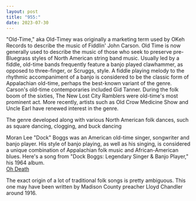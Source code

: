 ```yaml
---
layout: post
title: "955:"
date: 2023-07-30
---
```


"Old-Time," aka Old-Timey was originally a marketing term used by OKeh Records to describe the music of Fiddlin' John Carson. Old Time is now generally used to describe the music of those who seek to preserve pre-Bluegrass styles of North American string band music. Usually led by a fiddle, old-time bands frequently feature a banjo played clawhammer, as opposed to three-finger, or Scruggs, style. A fiddle playing melody to the rhythmic accompaniment of a banjo is considered to be the classic form of Appalachian old-time, perhaps the best-known variant of the genre. Carson's old-time contemporaries included Gid Tanner. During the folk boom of the sixties, The New Lost City Ramblers were old-time's most prominent act. More recently, artists such as Old Crow Medicine Show and Uncle Earl have renewed interest in the genre.

The genre developed along with various North American folk dances, such as square dancing, clogging, and buck dancing

Moran Lee "Dock" Boggs was an American old-time singer, songwriter and banjo player. His style of banjo playing, as well as his singing, is considered a unique combination of Appalachian folk music and African-American blues. Here's a song from "Dock Boggs: Legendary Singer & Banjo Player," his 1964 album.  
[Oh Death](https://youtu.be/Eh3n6MqTGAg)

The exact origin of a lot of traditional folk songs is pretty ambiguous. This one may have been written by Madison County preacher Lloyd Chandler around 1916\.
